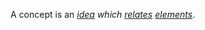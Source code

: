 A concept is an *[idea](https://github.com/gcassel/Modular-Organization-Terminology/blob/master/terms/idea.md) which [relates](https://github.com/gcassel/Modular-Organization-Terminology/blob/master/terms/relationship.md) [elements](https://github.com/gcassel/Modular-Organization-Terminology/blob/master/terms/element.md)*.
